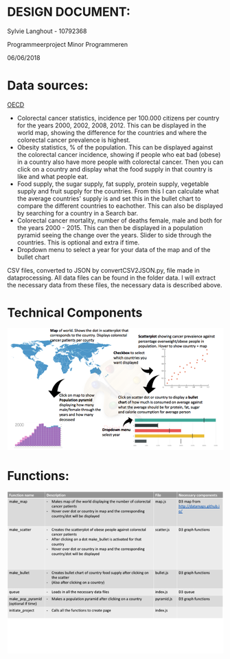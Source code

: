 # DESIGN DOCUMENT:

Sylvie Langhout - 10792368

Programmeerproject Minor Programmeren

06/06/2018

# Data sources:

 [OECD](http://stats.oecd.org/#)
 - Colorectal cancer statistics, incidence per 100.000 citizens per country for the years 2000, 2002, 2008, 2012. This can be displayed in the world map, showing the difference for the countries and where the colorectal cancer prevalence is highest. 
 - Obesity statistics, % of the population. This can be displayed against the colorectal cancer incidence, showing if people who eat bad (obese) in a country also have more people with colorectal cancer. Then you can click on a country and display what the food supply in that country is like and what people eat. 
 - Food supply, the sugar supply, fat supply, protein supply, vegetable supply and fruit supply for the countries. From this I can calculate what the average countries' supply is and set this in the bullet chart to compare the different countries to eachother. This can also be displayed by searching for a country in a Search bar.
 - Colorectal cancer mortality, number of deaths female, male and both for the years 2000 - 2015. This can then be displayed in a population pyramid seeing the change over the years. Slider to side through the countries. This is optional and extra if time. 
 - Dropdown menu to select a year for your data of the map and of the bullet chart


 CSV files, converted to JSON by convertCSV2JSON.py, file made in dataprocessing. All data files can be found in the folder data. I will extract the necessary data from these files, the necessary data is described above. 

# Technical Components

![](doc/chart_visualistion.png)


# Functions:

![](doc/functions.png)

